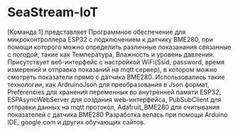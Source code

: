 # SeaStream-IoT
[Команда 1] представляет
Программное обеспечение для микроконтроллера ESP32 с подключением к датчику BME280, при
помощи которого можно определить различные показанания связанные с погодой,
такие как Температура, Влажность и уровень давления.
Присутствует веб-интерфейс с настройкой WiFi(Ssid, password,
время измерений и отправка показаний на mqtt сервер),
в котором можно смотреть показатели прямо с датчика BME280.
Использовались такие технологии, как ArdruinoJson для преобразования в Json формат,
Preferencies для хранения переменных во внутренней памяти ESP32,
ESPAsyncWebServer для создания web-интерфейса,
PubSubClient для отправки данных на mqtt протокол,
Adafruit_BME280 для считывания показателей с датчика BME280
Разработка велась при помощи Arduino IDE, google.com и других обучающих сайтов. 
